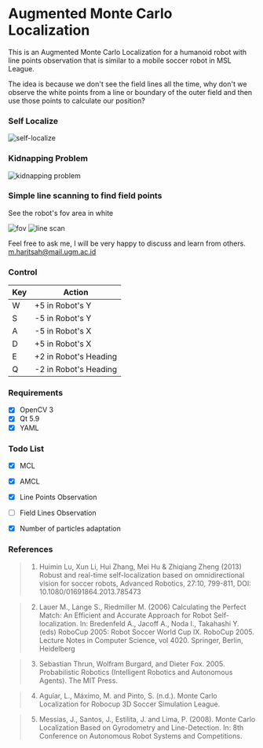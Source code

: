 # Augmented Monte Carlo Localization

This is an Augmented Monte Carlo Localization for a humanoid robot with line points observation that is similar to a mobile soccer robot in MSL League.

The idea is because we don't see the field lines all the time, why don't we observe the white points from a line or boundary of the outer field and then use those points to calculate our position?

### Self Localize
![self-localize](https://oi1234.photobucket.com/albums/ff416/haritsc/Alfarobi/self-localize.gif)

### Kidnapping Problem
![kidnapping problem](https://oi1234.photobucket.com/albums/ff416/haritsc/Alfarobi/kidnapped.gif)

### Simple line scanning to find field points
See the robot's fov area in white

![fov][robot-fov]
![line scan][line-scan]

[line-scan]: https://oi1234.photobucket.com/albums/ff416/haritsc/Alfarobi/line_scanning.png

[robot-fov]: https://oi1234.photobucket.com/albums/ff416/haritsc/Alfarobi/fov_robot.png

Feel free to ask me, I will be very happy to discuss and learn from others. m.haritsah@mail.ugm.ac.id

### Control

| Key | Action |
| -------- | -------- |
| W     | +5 in Robot's Y     |
| S     | -5 in Robot's Y     |
| A     | -5 in Robot's X     |
| D     | +5 in Robot's X     |
| E     | +2 in Robot's Heading     |
| Q     | -2 in Robot's Heading     |

### Requirements
- [x] OpenCV 3
- [x] Qt 5.9
- [x] YAML

### Todo List

- [x] MCL
- [x] AMCL
- [x] Line Points Observation
- [ ] Field Lines Observation
- [x] Number of particles adaptation



### References

> 1.  Huimin Lu, Xun Li, Hui Zhang, Mei Hu & Zhiqiang Zheng (2013) Robust and real-time self-localization based on omnidirectional vision for soccer robots, Advanced Robotics, 27:10, 799-811, DOI: 10.1080/01691864.2013.785473 

> 2. Lauer M., Lange S., Riedmiller M. (2006) Calculating the Perfect Match: An Efficient and Accurate Approach for Robot Self-localization. In: Bredenfeld A., Jacoff A., Noda I., Takahashi Y. (eds) RoboCup 2005: Robot Soccer World Cup IX. RoboCup 2005. Lecture Notes in Computer Science, vol 4020. Springer, Berlin, Heidelberg

> 3. Sebastian Thrun, Wolfram Burgard, and Dieter Fox. 2005. Probabilistic Robotics (Intelligent Robotics and Autonomous Agents). The MIT Press. 

> 4. Aguiar, L., Máximo, M. and Pinto, S. (n.d.). Monte Carlo Localization for Robocup 3D Soccer Simulation League.

> 5. Messias, J., Santos, J., Estilita, J. and Lima, P. (2008). Monte Carlo Localization Based on Gyrodometry and Line-Detection. In: 8th Conference on Autonomous Robot Systems and Competitions.
